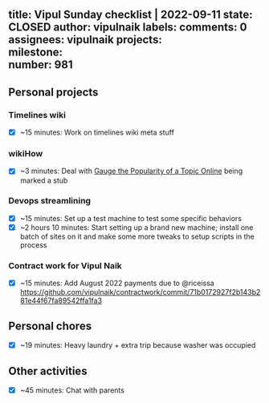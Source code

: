 title:	Vipul Sunday checklist | 2022-09-11
state:	CLOSED
author:	vipulnaik
labels:	
comments:	0
assignees:	vipulnaik
projects:	
milestone:	
number:	981
--
## Personal projects

### Timelines wiki

- [x] ~15 minutes: Work on timelines wiki meta stuff

### wikiHow

- [x] ~3 minutes: Deal with [Gauge the Popularity of a Topic Online](https://www.wikihow.com/Gauge-the-Popularity-of-a-Topic-Online) being marked a stub

### Devops streamlining

- [x] ~15 minutes: Set up a test machine to test some specific behaviors
- [x] ~2 hours 10 minutes: Start setting up a brand new machine; install one batch of sites on it and make some more tweaks to setup scripts in the process

### Contract work for Vipul Naik

- [x] ~15 minutes: Add August 2022 payments due to @riceissa https://github.com/vipulnaik/contractwork/commit/71b0172927f2b143b281e44f67fa89542ffa1fa3

## Personal chores

- [x] ~19 minutes: Heavy laundry + extra trip because washer was occupied

## Other activities

- [x] ~45 minutes: Chat with parents

